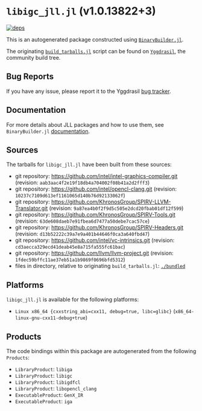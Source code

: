 # `libigc_jll.jl` (v1.0.13822+3)

[![deps](https://juliahub.com/docs/libigc_jll/deps.svg)](https://juliahub.com/ui/Packages/libigc_jll/VYxxR?page=2)

This is an autogenerated package constructed using [`BinaryBuilder.jl`](https://github.com/JuliaPackaging/BinaryBuilder.jl).

The originating [`build_tarballs.jl`](https://github.com/JuliaPackaging/Yggdrasil/blob/d3a18a2ede84a1c1b4777b6f373373db2bd3af17/L/libigc/build_tarballs.jl) script can be found on [`Yggdrasil`](https://github.com/JuliaPackaging/Yggdrasil/), the community build tree.

## Bug Reports

If you have any issue, please report it to the Yggdrasil [bug tracker](https://github.com/JuliaPackaging/Yggdrasil/issues).

## Documentation

For more details about JLL packages and how to use them, see `BinaryBuilder.jl` [documentation](https://docs.binarybuilder.org/stable/jll/).

## Sources

The tarballs for `libigc_jll.jl` have been built from these sources:

* git repository: https://github.com/intel/intel-graphics-compiler.git (revision: `aab3aac4f2e19f18db4a704002f08b41a2d2fff3`)
* git repository: https://github.com/intel/opencl-clang.git (revision: `10237c7109d613ef1161065d140b76d92133062f`)
* git repository: https://github.com/KhronosGroup/SPIRV-LLVM-Translator.git (revision: `9a87ea4b0f2f9d5c505e2dcd20fbab01df12f599`)
* git repository: https://github.com/KhronosGroup/SPIRV-Tools.git (revision: `63de608daeb7e91fbea6d7477a50debe7cac57ce`)
* git repository: https://github.com/KhronosGroup/SPIRV-Headers.git (revision: `d13b52222c39a7e9a401b44646f0ca3a640fbd47`)
* git repository: https://github.com/intel/vc-intrinsics.git (revision: `cd3aecca329ecd41deab45e8a715fa555fc61bac`)
* git repository: https://github.com/llvm/llvm-project.git (revision: `1fdec59bffc11ae37eb51a1b9869f0696bfd5312`)
* files in directory, relative to originating `build_tarballs.jl`: [`./bundled`](https://github.com/JuliaPackaging/Yggdrasil/tree/d3a18a2ede84a1c1b4777b6f373373db2bd3af17/L/libigc/bundled)

## Platforms

`libigc_jll.jl` is available for the following platforms:

* `Linux x86_64 {cxxstring_abi=cxx11, debug=true, libc=glibc}` (`x86_64-linux-gnu-cxx11-debug+true`)

## Products

The code bindings within this package are autogenerated from the following `Products`:

* `LibraryProduct`: `libiga`
* `LibraryProduct`: `libigc`
* `LibraryProduct`: `libigdfcl`
* `LibraryProduct`: `libopencl_clang`
* `ExecutableProduct`: `GenX_IR`
* `ExecutableProduct`: `iga`
